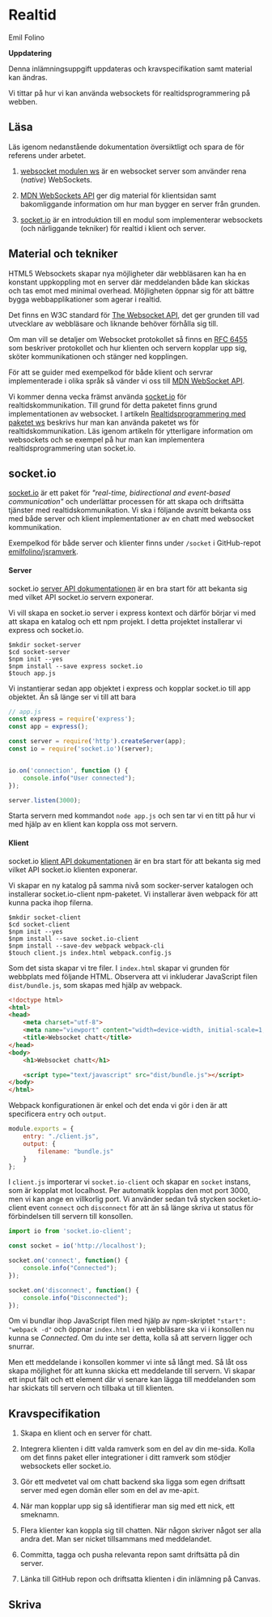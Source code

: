 # Realtid

<p class="author">Emil Folino</p>

<div class="under-construction" id="under-construction">
    <div class="under-construction-text">
        <p><strong>Uppdatering</strong></p>
        <p>Denna inlämningsuppgift uppdateras och kravspecifikation samt material kan ändras.</p>
    </div>
</div>

Vi tittar på hur vi kan använda websockets för realtidsprogrammering på webben.



## Läsa

Läs igenom nedanstående dokumentation översiktligt och spara de för referens under arbetet.

1. [websocket modulen ws](https://github.com/websockets/ws) är en websocket server som använder rena (_native_) WebSockets.

2. [MDN WebSockets API](https://developer.mozilla.org/en-US/docs/Web/API/WebSockets_API) ger dig material för klientsidan samt bakomliggande information om hur man bygger en server från grunden.

3. [socket.io](https://socket.io/) är en introduktion till en modul som implementerar websockets (och närliggande tekniker) för realtid i klient och server.



## Material och tekniker

HTML5 Websockets skapar nya möjligheter där webbläsaren kan ha en konstant uppkoppling mot en server där meddelanden både kan skickas och tas emot med minimal overhead. Möjligheten öppnar sig för att bättre bygga webbapplikationer som agerar i realtid.

Det finns en W3C standard för [The Websocket API](https://www.w3.org/TR/websockets/), det ger grunden till vad utvecklare av webbläsare och liknande behöver förhålla sig till.

Om man vill se detaljer om Websocket protokollet så finns en [RFC 6455](https://tools.ietf.org/html/rfc6455) som beskriver protokollet och hur klienten och servern kopplar upp sig, sköter kommunikationen och stänger ned kopplingen.

För att se guider med exempelkod för både klient och servrar implementerade i olika språk så vänder vi oss till [MDN WebSocket API](https://developer.mozilla.org/en-US/docs/Web/API/WebSockets_API).

Vi kommer denna vecka främst använda [socket.io](https://socket.io/) för realtidskommunikation. Till grund för detta paketet finns grund implementationen av websocket. I artikeln [Realtidsprogrammering med paketet ws](realtid-med-ws) beskrivs hur man kan använda paketet ws för realtidskommunikation. Läs igenom artikeln för ytterligare information om websockets och se exempel på hur man kan implementera realtidsprogrammering utan socket.io.



<h2>socket.io</h2>

[socket.io](https://socket.io/) är ett paket för _"real-time, bidirectional and event-based communication"_ och underlättar processen för att skapa och driftsätta tjänster med realtidskommunikation. Vi ska i följande avsnitt bekanta oss med både server och klient implementationer av en chatt med websocket kommunikation.

Exempelkod för både server och klienter finns under `/socket` i GitHub-repot [emilfolino/jsramverk](https://github.com/emilfolino/jsramverk).



#### Server

socket.io [server API dokumentationen](https://socket.io/docs/server-api/) är en bra start för att bekanta sig med vilket API socket.io servern exponerar.

Vi vill skapa en socket.io server i express kontext och därför börjar vi med att skapa en katalog och ett npm projekt. I detta projektet installerar vi express och socket.io.

```shell
$mkdir socket-server
$cd socket-server
$npm init --yes
$npm install --save express socket.io
$touch app.js
```

Vi instantierar sedan app objektet i express och kopplar socket.io till app objektet. Än så länge ser vi till att bara

```javascript
// app.js
const express = require('express');
const app = express();

const server = require('http').createServer(app);
const io = require('socket.io')(server);


io.on('connection', function () {
    console.info("User connected");
});

server.listen(3000);
```

Starta servern med kommandot `node app.js` och sen tar vi en titt på hur vi med hjälp av en klient kan koppla oss mot servern.



#### Klient

socket.io [klient API dokumentationen](https://socket.io/docs/client-api/) är en bra start för att bekanta sig med vilket API socket.io klienten exponerar.

Vi skapar en ny katalog på samma nivå som socker-server katalogen och installerar socket.io-client npm-paketet. Vi installerar även webpack för att kunna packa ihop filerna.

```shell
$mkdir socket-client
$cd socket-client
$npm init --yes
$npm install --save socket.io-client
$npm install --save-dev webpack webpack-cli
$touch client.js index.html webpack.config.js
```

Som det sista skapar vi tre filer. I `index.html` skapar vi grunden för webbplats med följande HTML. Observera att vi inkluderar JavaScript filen `dist/bundle.js`, som skapas med hjälp av webpack.

```html
<!doctype html>
<html>
<head>
    <meta charset="utf-8">
    <meta name="viewport" content="width=device-width, initial-scale=1, shrink-to-fit=no">
    <title>Websocket chatt</title>
</head>
<body>
    <h1>Websocket chatt</h1>

    <script type="text/javascript" src="dist/bundle.js"></script>
</body>
</html>
```

Webpack konfigurationen är enkel och det enda vi gör i den är att specificera `entry` och `output`.

```javascript
module.exports = {
    entry: "./client.js",
    output: {
        filename: "bundle.js"
    }
};
```

I `client.js` importerar vi `socket.io-client` och skapar en `socket` instans, som är kopplat mot localhost. Per automatik kopplas den mot port 3000, men vi kan ange en villkorlig port. Vi använder sedan två stycken socket.io-client event `connect` och `disconnect` för att än så länge skriva ut status för förbindelsen till servern till konsollen.

```javascript
import io from 'socket.io-client';

const socket = io('http://localhost');

socket.on('connect', function() {
    console.info("Connected");
});

socket.on('disconnect', function() {
    console.info("Disconnected");
});
```

Om vi bundlar ihop JavaScript filen med hjälp av npm-skriptet `"start": "webpack -d"` och öppnar `index.html` i en webbläsare ska vi i konsollen nu kunna se _Connected_. Om du inte ser detta, kolla så att servern ligger och snurrar.

Men ett meddelande i konsollen kommer vi inte så långt med. Så låt oss skapa möjlighet för att kunna skicka ett meddelande till servern. Vi skapar ett input fält och ett element där vi senare kan lägga till meddelanden som har skickats till servern och tillbaka ut till klienten.



## Kravspecifikation

1. Skapa en klient och en server för chatt.

1. Integrera klienten i ditt valda ramverk som en del av din me-sida. Kolla om det finns paket eller integrationer i ditt ramverk som stödjer websockets eller socket.io.

1. Gör ett medvetet val om chatt backend ska ligga som egen driftsatt server med egen domän eller som en del av me-api:t.

1. När man kopplar upp sig så identifierar man sig med ett nick, ett smeknamn.

1. Flera klienter kan koppla sig till chatten. När någon skriver något ser alla andra det. Man ser nicket tillsammans med meddelandet.

1. Committa, tagga och pusha relevanta repon samt driftsätta på din server.

1. Länka till GitHub repon och driftsatta klienten i din inlämning på Canvas.



## Skriva
